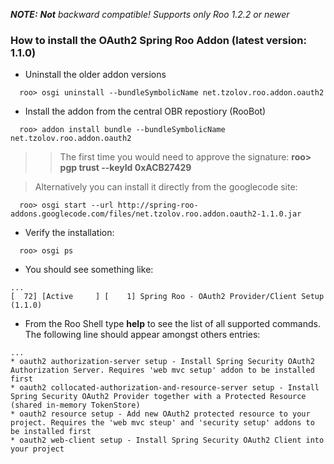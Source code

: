 _**NOTE:** **Not** backward compatible! Supports only Roo 1.2.2 or newer_
### How to install the OAuth2 Spring Roo Addon (latest version: 1.1.0) ###

  * Uninstall the older addon versions
```
  roo> osgi uninstall --bundleSymbolicName net.tzolov.roo.addon.oauth2
```
  * Install the addon from the central OBR repostiory (RooBot)
```
  roo> addon install bundle --bundleSymbolicName net.tzolov.roo.addon.oauth2
```
> > The first time you would need to approve the signature: **roo> pgp trust --keyId 0xACB27429**


> Alternatively you can install it directly from the googlecode site:
```
  roo> osgi start --url http://spring-roo-addons.googlecode.com/files/net.tzolov.roo.addon.oauth2-1.1.0.jar 
```

  * Verify the installation:
```
  roo> osgi ps 
```
  * You should see something like:
```
...
[  72] [Active     ] [    1] Spring Roo - OAuth2 Provider/Client Setup (1.1.0)
```
  * From the Roo Shell type **help** to see the list of all supported commands. The following line should appear amongst others entries:
```
...
* oauth2 authorization-server setup - Install Spring Security OAuth2 Authorization Server. Requires 'web mvc setup' addon to be installed first
* oauth2 collocated-authorization-and-resource-server setup - Install Spring Security OAuth2 Provider together with a Protected Resource (shared in-memory TokenStore)
* oauth2 resource setup - Add new OAuth2 protected resource to your project. Requires the 'web mvc steup' and 'security setup' addons to be installed first
* oauth2 web-client setup - Install Spring Security OAuth2 Client into your project
```